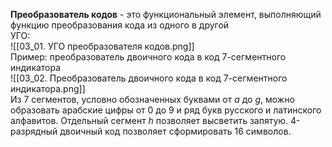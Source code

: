 **Преобразователь кодов** - это функциональный элемент, выполняющий функцию преобразования кода из одного в другой  
УГО:  
![[03_01. УГО преобразователя кодов.png]]  
Пример: преобразователь двоичного кода в код 7-сегментного индикатора  
![[03_02. Преобразователь двоичного кода в код 7-сегментного индикатора.png]]  
Из 7 сегментов, условно обозначенных буквами от $a$ до $g$, можно образовать арабские цифры от 0 до 9 и ряд букв русского и латинского алфавитов. Отдельный сегмент $h$ позволяет высветить запятую. 4-разрядный двоичный код позволяет сформировать 16 символов.